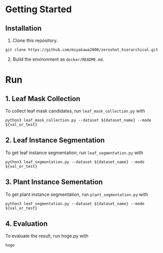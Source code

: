 # Getting Started
## Installation
1. Clone this repository.
```
git clone https://github.com/miyakawa2000/zeroshot_hierarchical.git
```
2. Build the environment as `docker/README.md`.

# Run
## 1. Leaf Mask Collection
To collect leaf mask candidates, run `leaf_mask_collection.py` with
```
python3 leaf_mask_collection.py --dataset ${dataset_name} --mode ${val_or_test}
```
## 2. Leaf Instance Segmentation
To get leaf instance segmentation, run `leaf_segmentation.py` with
```
python3 leaf_segmentation.py --dataset ${dataset_name} --mode ${val_or_test}
```
## 3. Plant Instance Sementation
To get plant instance segmentation, run `plant_segmentation.py` with
```
python3 leaf_segmentation.py --dataset ${dataset_name} --mode ${val_or_test}
```
## 4. Evaluation
To evaluate the result, run hoge.py with
```
hoge
```
